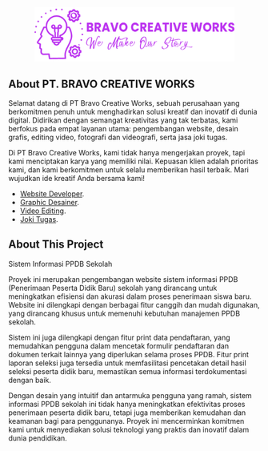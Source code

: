 <p align="center"><a href="https://wa.me/p/7253173724725577/62895340452152" target="_blank"><img src="https://raw.githubusercontent.com/adityamahendrraa/mulaiberusaha.github.io/036c7985e0663158276084e320c9cca6fe08fc66/LOGO%20SAMPING.png" width="400" alt="BCW Logo"></a></p>

## About PT. BRAVO CREATIVE WORKS

Selamat datang di PT Bravo Creative Works, sebuah perusahaan yang berkomitmen penuh untuk menghadirkan solusi kreatif dan inovatif di dunia digital. Didirikan dengan semangat kreativitas yang tak terbatas, kami berfokus pada empat layanan utama: pengembangan website, desain grafis, editing video, fotografi dan videografi, serta jasa joki tugas.

Di PT Bravo Creative Works, kami tidak hanya mengerjakan proyek, tapi kami menciptakan karya yang memiliki nilai. Kepuasan klien adalah prioritas kami, dan kami berkomitmen untuk selalu memberikan hasil terbaik. Mari wujudkan ide kreatif Anda bersama kami!

- [Website Developer](https://wa.me/p/7253173724725577/62895340452152).
- [Graphic Desainer](https://wa.me/p/6960883113998491/62895340452152).
- [Video Editing](https://wa.me/p/6827064277341934/62895340452152).
- [Joki Tugas](https://wa.me/p/25365657836366910/62895340452152).


## About This Project

Sistem Informasi PPDB Sekolah

Proyek ini merupakan pengembangan website sistem informasi PPDB (Penerimaan Peserta Didik Baru) sekolah yang dirancang untuk meningkatkan efisiensi dan akurasi dalam proses penerimaan siswa baru. Website ini dilengkapi dengan berbagai fitur canggih dan mudah digunakan, yang dirancang khusus untuk memenuhi kebutuhan manajemen PPDB sekolah.

Sistem ini juga dilengkapi dengan fitur print data pendaftaran, yang memudahkan pengguna dalam mencetak formulir pendaftaran dan dokumen terkait lainnya yang diperlukan selama proses PPDB. Fitur print laporan seleksi juga tersedia untuk memfasilitasi pencetakan detail hasil seleksi peserta didik baru, memastikan semua informasi terdokumentasi dengan baik.

Dengan desain yang intuitif dan antarmuka pengguna yang ramah, sistem informasi PPDB sekolah ini tidak hanya meningkatkan efektivitas proses penerimaan peserta didik baru, tetapi juga memberikan kemudahan dan keamanan bagi para penggunanya. Proyek ini mencerminkan komitmen kami untuk menyediakan solusi teknologi yang praktis dan inovatif dalam dunia pendidikan.
